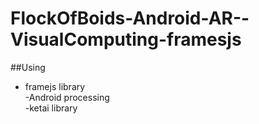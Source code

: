 # FlockOfBoids-Android-AR--VisualComputing-framesjs
##Using
- framejs library  
-Android processing  
-ketai library  
